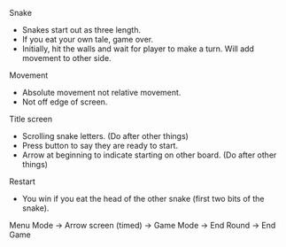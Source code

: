 Snake

- Snakes start out as three length.
- If you eat your own tale, game over.
- Initially, hit the walls and wait for player to make a turn. Will add movement to other side.

Movement

- Absolute movement not relative movement.
- Not off edge of screen.

Title screen

- Scrolling snake letters. (Do after other things)
- Press button to say they are ready to start.
- Arrow at beginning to indicate starting on other board. (Do after other things)

Restart

- You win if you eat the head of the other snake (first two bits of the snake).

Menu Mode -> Arrow screen (timed) -> Game Mode -> End Round -> End Game
